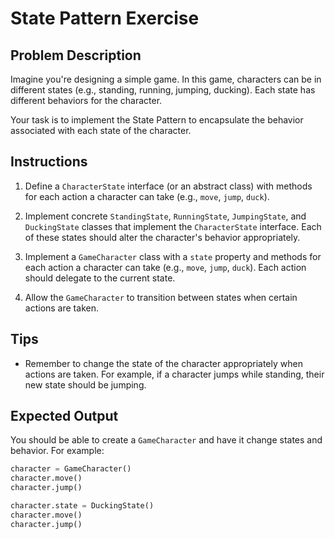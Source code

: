 # State Pattern Exercise

## Problem Description

Imagine you're designing a simple game. In this game, characters can be in different states (e.g., standing, running, jumping, ducking). Each state has different behaviors for the character.

Your task is to implement the State Pattern to encapsulate the behavior associated with each state of the character.

## Instructions

1. Define a `CharacterState` interface (or an abstract class) with methods for each action a character can take (e.g., `move`, `jump`, `duck`).

2. Implement concrete `StandingState`, `RunningState`, `JumpingState`, and `DuckingState` classes that implement the `CharacterState` interface. Each of these states should alter the character's behavior appropriately.

3. Implement a `GameCharacter` class with a `state` property and methods for each action a character can take (e.g., `move`, `jump`, `duck`). Each action should delegate to the current state.

4. Allow the `GameCharacter` to transition between states when certain actions are taken.

## Tips

- Remember to change the state of the character appropriately when actions are taken. For example, if a character jumps while standing, their new state should be jumping.

## Expected Output

You should be able to create a `GameCharacter` and have it change states and behavior. For example:

```python
character = GameCharacter()
character.move()
character.jump()

character.state = DuckingState()
character.move()
character.jump()
```
